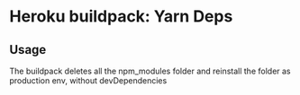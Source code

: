 # Heroku buildpack: Yarn Deps

## Usage

The buildpack deletes all the npm_modules folder and reinstall the folder as production env, without devDependencies
